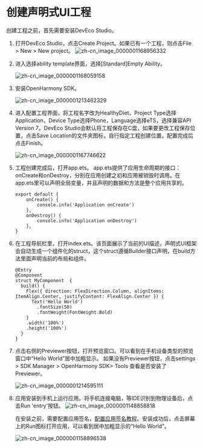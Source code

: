 # 创建声明式UI工程



创建工程之前，首先需要安装DevEco Studio。


1. 打开DevEco Studio，点击Create Project。如果已有一个工程，则点击File &gt; New &gt; New project。
   ![zh-cn_image_0000001168956332](figures/zh-cn_image_0000001168956332.png)

2. 
   进入选择ability template界面，选择[Standard]Empty Ability。

   ![zh-cn_image_0000001168059158](figures/zh-cn_image_0000001168059158.png)

3. 
   安装OpenHarmony SDK。

   ![zh-cn_image_0000001213462329](figures/zh-cn_image_0000001213462329.png)

4. 进入配置工程界面，将工程名字改为HealthyDiet，Project Type选择Application，Device Type选择Phone，Language选择eTS，选择兼容API Version 7。DevEco Studio会默认将工程保存在C盘，如果要更改工程保存位置，点击Save Location的文件夹图标，自行指定工程创建位置。配置完成后点击Finish。
   

   ![zh-cn_image_0000001167746622](figures/zh-cn_image_0000001167746622.png)

5. 工程创建完成后，打开app.ets。
   app.ets提供了应用生命周期的接口：onCreate和onDestroy，分别在应用创建之初和应用被销毁时调用。在app.ets里可以声明全局变量，并且声明的数据和方法是整个应用共享的。
   ```
   export default {
       onCreate() {
           console.info('Application onCreate')
       },
       onDestroy() {
           console.info('Application onDestroy')
       },
   }
   ```

6. 在工程导航栏里，打开index.ets。该页面展示了当前的UI描述，声明式UI框架会自动生成一个组件化的struct，这个struct遵循Builder接口声明，在build方法里面声明当前的布局和组件。
   ```
   @Entry
   @Component
   struct MyComponent  {
     build() {
       Flex({ direction: FlexDirection.Column, alignItems: ItemAlign.Center, justifyContent: FlexAlign.Center }) {
         Text('Hello World')
           .fontSize(50)
           .fontWeight(FontWeight.Bold)
       }
       .width('100%')
       .height('100%')
     }
   }
   ```

7. 点击右侧的Previewer按钮，打开预览窗口。可以看到在手机设备类型的预览窗口中“Hello World”居中加粗显示。
   如果没有Previewer按钮，点击settings &gt; SDK Manager &gt;  OpenHarmony SDK&gt; Tools 查看是否安装了Previewer。

   ![zh-cn_image_0000001214595111](figures/zh-cn_image_0000001214595111.png)

8. 应用安装到手机上运行应用。将手机连接电脑，等IDE识别到物理设备后，点击Run 'entry'按钮。
   ![zh-cn_image_0000001148858818](figures/zh-cn_image_0000001148858818.png)

   在安装之前，需要配置应用签名，[配置应用签名教程](../quick-start/configuring-openharmony-app-signature.md)。安装成功后，点击屏幕上的Run图标打开应用，可以看到居中加粗显示的“Hello World”。

   ![zh-cn_image_0000001158896538](figures/zh-cn_image_0000001158896538.png)
